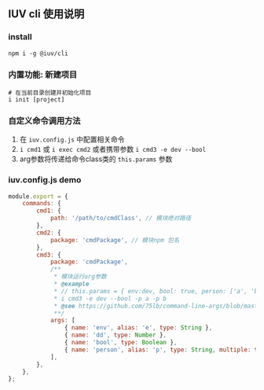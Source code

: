 ## IUV cli 使用说明

### install

```shell
npm i -g @iuv/cli
```

### 内置功能: 新建项目

```shell
# 在当前目录创建并初始化项目
i init [project]
```

### 自定义命令调用方法

1. 在 `iuv.config.js` 中配置相关命令
2. `i cmd1` 或 `i exec cmd2` 或者携带参数 `i cmd3 -e dev --bool`
3. arg参数将传递给命令class类的 `this.params` 参数

### iuv.config.js demo

```javascript
module.export = {
    commands: {
        cmd1: {
            path: '/path/to/cmdClass', // 模块绝对路径
        },
        cmd2: {
            package: 'cmdPackage', // 模块npm 包名
        },
        cmd3: {
            package: 'cmdPackage',
            /**
             * 模块运行arg参数
             * @example
             * // this.params = { env:dev, bool: true, person: ['a', 'b']  }
             * i cmd3 -e dev --bool -p a -p b
             * @see https://github.com/75lb/command-line-args/blob/master/doc/option-definition.md
             **/
            args: [
                { name: 'env', alias: 'e', type: String },
                { name: 'dd', type: Number },
                { name: 'bool', type: Boolean },
                { name: 'person', alias: 'p', type: String, multiple: true },
            ],
        },
    },
};
```

